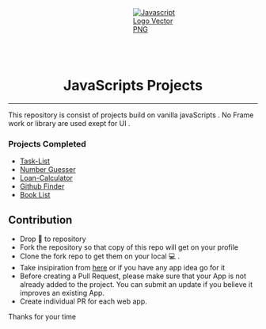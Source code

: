 <div style="width:100px ; height: 100px; margin-left:50%">
    <a href="https://eloquentjavascript.net/" title="Image from pluspng.com"><img src="http://pluspng.com/img-png/javascript-logo-vector-png-file-javascript-logo-png-1052.png" alt="Javascript Logo Vector PNG"></a>
</div>
<h1 style="text-align:center">JavaScripts Projects</h1>

---

This repository is consist of projects build on vanilla javaScripts . No Frame work or library are used exept for UI .

### Projects Completed

- [Task-List](https://github.com/kmrakash/JavaScripts-Projects/tree/master/Task-List)
- [Number Guesser](https://github.com/kmrakash/JavaScripts-Projects/tree/master/Number%20Guesser)
- [Loan-Calculator](https://github.com/kmrakash/JavaScripts-Projects/tree/master/Loan-Calculator)
- [Github Finder](https://github.com/kmrakash/JavaScripts-Projects/tree/master/Github%20Finder)
- [Book List](https://github.com/kmrakash/JavaScripts-Projects/tree/master/Book-List)

## Contribution

- Drop 🌟 to repository
- Fork the repository so that copy of this repo will get on your profile
- Clone the fork repo to get them on your local 💻 .
- Take insipiration from [here](https://github.com/florinpop17/app-ideas) or if you have any app idea go for it
- Before creating a Pull Request, please make sure that your App is not already added to the project. You can submit an update if you believe it improves an existing App.
- Create individual PR for each web app.

Thanks for your time
